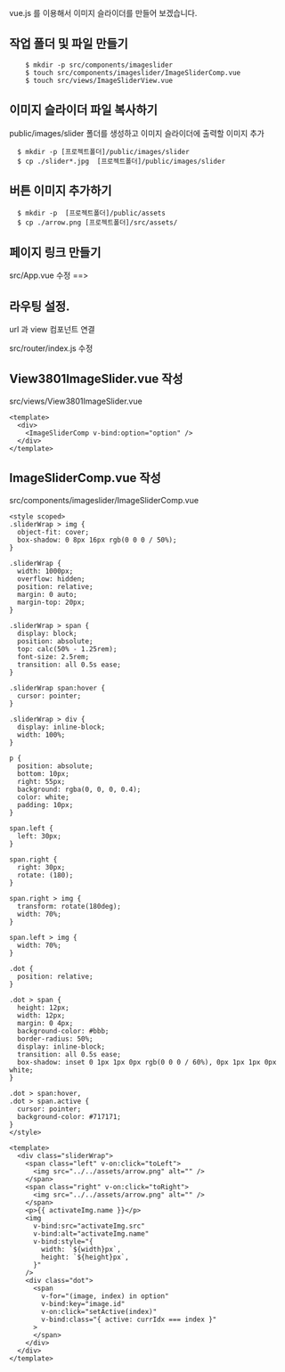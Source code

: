vue.js 를 이용해서 이미지 슬라이더를 만들어 보겠습니다.

## 작업 폴더 및 파일 만들기

```
    $ mkdir -p src/components/imageslider
    $ touch src/components/imageslider/ImageSliderComp.vue
    $ touch src/views/ImageSliderView.vue
```

## 이미지 슬라이더 파일 복사하기

public/images/slider 폴더를 생성하고 이미지 슬라이더에 출력할 이미지 추가

```
  $ mkdir -p [프로젝트폴더]/public/images/slider
  $ cp ./slider*.jpg  [프로젝트폴더]/public/images/slider
```

## 버튼 이미지 추가하기

```
  $ mkdir -p  [프로젝트폴더]/public/assets
  $ cp ./arrow.png [프로젝트폴더]/src/assets/
```

## 페이지 링크 만들기

src/App.vue 수정 ==>

## 라우팅 설정.

url 과 view 컴포넌트 연결

src/router/index.js 수정

## View3801ImageSlider.vue 작성

src/views/View3801ImageSlider.vue

```
<template>
  <div>
    <ImageSliderComp v-bind:option="option" />
  </div>
</template>
```

## ImageSliderComp.vue 작성

src/components/imageslider/ImageSliderComp.vue

```
<style scoped>
.sliderWrap > img {
  object-fit: cover;
  box-shadow: 0 8px 16px rgb(0 0 0 / 50%);
}

.sliderWrap {
  width: 1000px;
  overflow: hidden;
  position: relative;
  margin: 0 auto;
  margin-top: 20px;
}

.sliderWrap > span {
  display: block;
  position: absolute;
  top: calc(50% - 1.25rem);
  font-size: 2.5rem;
  transition: all 0.5s ease;
}

.sliderWrap span:hover {
  cursor: pointer;
}

.sliderWrap > div {
  display: inline-block;
  width: 100%;
}

p {
  position: absolute;
  bottom: 10px;
  right: 55px;
  background: rgba(0, 0, 0, 0.4);
  color: white;
  padding: 10px;
}

span.left {
  left: 30px;
}

span.right {
  right: 30px;
  rotate: (180);
}

span.right > img {
  transform: rotate(180deg);
  width: 70%;
}

span.left > img {
  width: 70%;
}

.dot {
  position: relative;
}

.dot > span {
  height: 12px;
  width: 12px;
  margin: 0 4px;
  background-color: #bbb;
  border-radius: 50%;
  display: inline-block;
  transition: all 0.5s ease;
  box-shadow: inset 0 1px 1px 0px rgb(0 0 0 / 60%), 0px 1px 1px 0px white;
}

.dot > span:hover,
.dot > span.active {
  cursor: pointer;
  background-color: #717171;
}
</style>

<template>
  <div class="sliderWrap">
    <span class="left" v-on:click="toLeft">
      <img src="../../assets/arrow.png" alt="" />
    </span>
    <span class="right" v-on:click="toRight">
      <img src="../../assets/arrow.png" alt="" />
    </span>
    <p>{{ activateImg.name }}</p>
    <img
      v-bind:src="activateImg.src"
      v-bind:alt="activateImg.name"
      v-bind:style="{
        width: `${width}px`,
        height: `${height}px`,
      }"
    />
    <div class="dot">
      <span
        v-for="(image, index) in option"
        v-bind:key="image.id"
        v-on:click="setActive(index)"
        v-bind:class="{ active: currIdx === index }"
      >
      </span>
    </div>
  </div>
</template>
```
